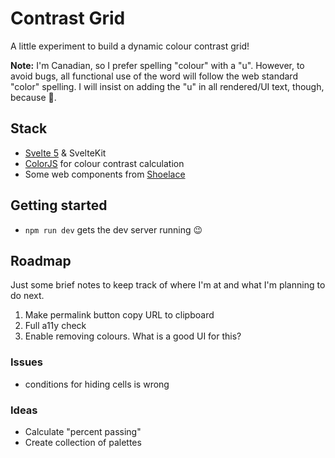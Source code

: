 # Contrast Grid

A little experiment to build a dynamic colour contrast grid!

**Note:** I'm Canadian, so I prefer spelling "colour" with a "u". However, to avoid bugs, all functional use of the word will follow the web standard "color" spelling. I will insist on adding the "u" in all rendered/UI text, though, because 🍁.

## Stack

- [Svelte 5](https://svelte.dev/) & SvelteKit
- [ColorJS](https://colorjs.io/) for colour contrast calculation
- Some web components from [Shoelace](https://shoelace.style)

## Getting started

- `npm run dev` gets the dev server running 😉

## Roadmap

Just some brief notes to keep track of where I'm at and what I'm planning to do next.

1. Make permalink button copy URL to clipboard
1. Full a11y check
1. Enable removing colours. What is a good UI for this?

### Issues

- conditions for hiding cells is wrong

### Ideas

- Calculate "percent passing"
- Create collection of palettes
